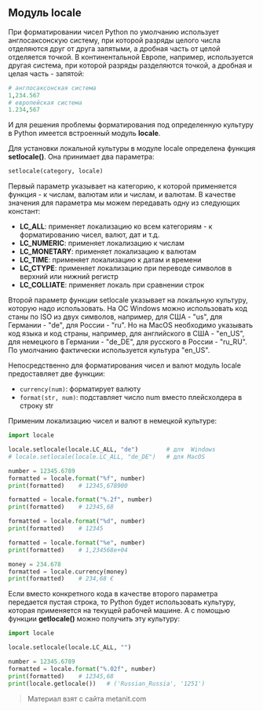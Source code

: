 ## Модуль locale

При форматировании чисел Python по умолчанию использует англосаксонскую систему, при которой разряды целого числа отделяются друг от друга запятыми, а дробная часть от целой отделяется точкой. В континентальной Европе, например, используется другая система, при которой разряды разделяются точкой, а дробная и целая часть - запятой:

```py
# англосаксонская система
1,234.567
# европейская система
1.234,567
```

И для решения проблемы форматирования под определенную культуру в Python имеется встроенный модуль **locale**.

Для установки локальной культуры в модуле locale определена функция **setlocale()**. Она принимает два параметра:

```py
setlocale(category, locale)
```

Первый параметр указывает на категорию, к которой применяется функция - к числам, валютам или и числам, и валютам. В качестве значения для параметра мы можем передавать одну из следующих констант:
- **LC_ALL**: применяет локализацию ко всем категориям - к форматированию чисел, валют, дат и т.д.
- **LC_NUMERIC**: применяет локализацию к числам
- **LC_MONETARY**: применяет локализацию к валютам
- **LC_TIME**: применяет локализацию к датам и времени
- **LC_CTYPE**: применяет локализацию при переводе символов в верхний или нижний регистр
- **LC_COLLIATE**: применяет локаль при сравнении строк

Второй параметр функции setlocale указывает на локальную культуру, которую надо использовать. На ОС Windows можно использовать код станы по ISO из двух символов, например, для США - "us", для Германии - "de", для России - "ru". Но на MacOS необходимо указывать код языка и код страны, например, для английского в США - "en_US", для немецкого в Германии - "de_DE", для русского в России - "ru_RU". По умолчанию фактически используется культура "en_US".

Непосредственно для форматирования чисел и валют модуль locale предоставляет две функции:
- `currency(num)`: форматирует валюту
- `format(str, num)`: подставляет число num вместо плейсхолдера в строку str

Применим локализацию чисел и валют в немецкой культуре:

```py
import locale

locale.setlocale(locale.LC_ALL, "de")        # для  Windows
# locale.setlocale(locale.LC_ALL, "de_DE")   # для MacOS

number = 12345.6789
formatted = locale.format("%f", number)
print(formatted)    # 12345,678900

formatted = locale.format("%.2f", number)
print(formatted)    # 12345,68

formatted = locale.format("%d", number)
print(formatted)    # 12345

formatted = locale.format("%e", number)
print(formatted)    # 1,234568e+04

money = 234.678
formatted = locale.currency(money)
print(formatted)    # 234,68 €
```

Если вместо конкретного кода в качестве второго параметра передается пустая строка, то Python будет использовать культуру, которая применяется на текущей рабочей машине. А с помощью функции **getlocale()** можно получить эту культуру:

```py
import locale

locale.setlocale(locale.LC_ALL, "")

number = 12345.6789
formatted = locale.format("%.02f", number)
print(formatted)    # 12345,68
print(locale.getlocale())   # ('Russian_Russia', '1251')
```


> Материал взят с сайта metanit.com